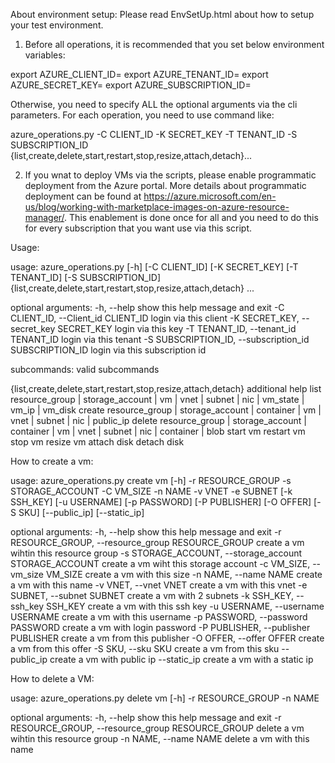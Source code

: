 About environment setup: Please read EnvSetUp.html about how to setup your test environment.

1. Before all operations, it is recommended that you set below environment variables:

export AZURE_CLIENT_ID=
export AZURE_TENANT_ID=
export AZURE_SECRET_KEY=
export AZURE_SUBSCRIPTION_ID=

Otherwise, you need to specify ALL the optional arguments via the cli parameters. For each operation, you need to use command like:

azure_operations.py -C CLIENT_ID -K SECRET_KEY -T TENANT_ID -S SUBSCRIPTION_ID {list,create,delete,start,restart,stop,resize,attach,detach}...


2. If  you wnat to deploy VMs via the scripts, please enable programmatic deployment from the Azure portal. More details about programmatic deployment can be found at https://azure.microsoft.com/en-us/blog/working-with-marketplace-images-on-azure-resource-manager/. This enablement is done once for all and you need to do this for every subscription that you want use via this script.


Usage:

usage: azure_operations.py [-h] [-C CLIENT_ID] [-K SECRET_KEY] [-T TENANT_ID]
                           [-S SUBSCRIPTION_ID]
                           {list,create,delete,start,restart,stop,resize,attach,detach}
                           ...

optional arguments:
  -h, --help            show this help message and exit
  -C CLIENT_ID, --Client_id CLIENT_ID
                        login via this client
  -K SECRET_KEY, --secret_key SECRET_KEY
                        login via this key
  -T TENANT_ID, --tenant_id TENANT_ID
                        login via this tenant
  -S SUBSCRIPTION_ID, --subscription_id SUBSCRIPTION_ID
                        login via this subscription id

subcommands:
  valid subcommands

  {list,create,delete,start,restart,stop,resize,attach,detach}
                        additional help
    list                resource_group | storage_account | vm | vnet | subnet
                        | nic | vm_state | vm_ip | vm_disk
    create              resource_group | storage_account | container | vm |
                        vnet | subnet | nic | public_ip
    delete              resource_group | storage_account | container | vm |
                        vnet | subnet | nic | container | blob
    start               vm
    restart             vm
    stop                vm
    resize              vm
    attach              disk
    detach              disk

How to create a vm:

usage: azure_operations.py create vm [-h] -r RESOURCE_GROUP -s STORAGE_ACCOUNT
                                     -C VM_SIZE -n NAME -v VNET -e SUBNET
                                     [-k SSH_KEY] [-u USERNAME] [-p PASSWORD]
                                     [-P PUBLISHER] [-O OFFER] [-S SKU]
                                     [--public_ip] [--static_ip]

optional arguments:
  -h, --help            show this help message and exit
  -r RESOURCE_GROUP, --resource_group RESOURCE_GROUP
                        create a vm wihtin this resource group
  -s STORAGE_ACCOUNT, --storage_account STORAGE_ACCOUNT
                        create a vm wiht this storage account
  -c VM_SIZE, --vm_size VM_SIZE
                        create a vm with this size
  -n NAME, --name NAME  create a vm with this name
  -v VNET, --vnet VNET  create a vm with this vnet
  -e SUBNET, --subnet SUBNET
                        create a vm with 2 subnets
  -k SSH_KEY, --ssh_key SSH_KEY
                        create a vm with this ssh key
  -u USERNAME, --username USERNAME
                        create a vm with this username
  -p PASSWORD, --password PASSWORD
                        create a vm with login password
  -P PUBLISHER, --publisher PUBLISHER
                        create a vm from this publisher
  -O OFFER, --offer OFFER
                        create a vm from this offer
  -S SKU, --sku SKU     create a vm from this sku
  --public_ip           create a vm with public ip
  --static_ip           create a vm with a static ip


How to delete a VM:

usage: azure_operations.py delete vm [-h] -r RESOURCE_GROUP -n NAME

optional arguments:
  -h, --help            show this help message and exit
  -r RESOURCE_GROUP, --resource_group RESOURCE_GROUP
                        delete a vm wihtin this resource group
  -n NAME, --name NAME  delete a vm with this name
